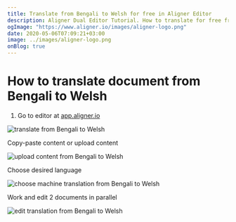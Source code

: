```yaml
---
title: Translate from Bengali to Welsh for free in Aligner Editor
description: Aligner Dual Editor Tutorial. How to translate for free from Bengali to Welsh. Aligner is multilingual document management platform. 
ogImage: "https://www.aligner.io/images/aligner-logo.png"
date: 2020-05-06T07:09:21+03:00
image: ../images/aligner-logo.png
onBlog: true
---
```


# How to translate document from Bengali to Welsh

1. Go to editor at [app.aligner.io](https://app.aligner.io "Aligner App web page")

![translate from Bengali to Welsh](../aligner-blank-editor.png "translate from Bengali to Welsh")

Copy-paste content or upload content

![upload content from Bengali to Welsh](../aligner-uploaded-document.png "upload content from Bengali to Welsh")

Choose desired language

![choose machine translation from Bengali to Welsh](../aligner-language-dropdown.png "choose machine translation from Bengali to Welsh")

Work and edit 2 documents in parallel

![edit translation from Bengali to Welsh](../aligner-double-sitded-editor.png "edit translation from Bengali to Welsh")

